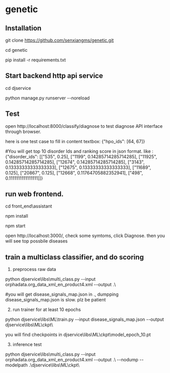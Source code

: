 # genetic

## Installation

git clone https://github.com/senxiangms/genetic.git

cd genetic

pip install -r requirements.txt

## Start backend http api service

cd djservice

python manage.py runserver --noreload

## Test 

open http://localhost:8000/classify/diagnose to test diagnose API interface through browser. 

here is one test case to fill in content textbox: {"hpo_ids": [64, 67]}

#You will get top 10 disorder Ids and ranking score in json format.
like :
{"disorder_ids": [["535", 0.25], ["1199", 0.14285714285714285], ["11925", 0.14285714285714285], ["12674", 0.14285714285714285], ["3143", 0.13333333333333333], ["12675", 0.13333333333333333], ["11689", 0.125], ["20867", 0.125], ["12668", 0.11764705882352941], ["498", 0.1111111111111111]]}

## run web frontend.

cd front_end\assistant

npm install 

npm start

open http://localhost:3000/, check some symtoms, click Diagnose. then you will see top possbile diseases


## train a multiclass classifier, and do scoring

1. preprocess raw data

python djservice\libs\multi_class.py --input orphadata.org_data_xml_en_product4.xml --output .\

#you will get disease_signals_map.json in .\, dumpping disease_signals_map.json is slow. plz be patient

2. run trainer for at least 10 epochs

python djservice\libs\ML\train.py --input disease_signals_map.json --output djservice\libs\ML\ckpt\

you will find checkpoints in djservice\libs\ML\ckpt\model_epoch_10.pt


3. inference test

python djservice\libs\multi_class.py --input orphadata.org_data_xml_en_product4.xml --output .\ --nodump --modelpath .\djservice\libs\ML\ckpt\
